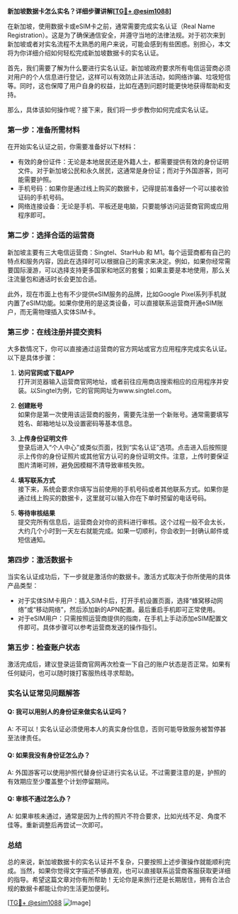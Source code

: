**新加坡数据卡怎么实名？详细步骤讲解[[TG💪+ @esim1088](https://t.me/s/esim1088)]**

在新加坡，使用数据卡或eSIM卡之前，通常需要完成实名认证（Real Name Registration）。这是为了确保通信安全，并遵守当地的法律法规。对于初次来到新加坡或者对实名流程不太熟悉的用户来说，可能会感到有些困惑。别担心，本文将为你详细介绍如何轻松完成新加坡数据卡的实名认证。

首先，我们需要了解为什么要进行实名认证。新加坡政府要求所有电信运营商必须对用户的个人信息进行登记，这样可以有效防止非法活动，如网络诈骗、垃圾短信等。同时，这也保障了用户自身的权益，比如在遇到问题时能更快地获得帮助和支持。

那么，具体该如何操作呢？接下来，我们将一步步教你如何完成实名认证。

### 第一步：准备所需材料

在开始实名认证之前，你需要准备好以下材料：
- 有效的身份证件：无论是本地居民还是外籍人士，都需要提供有效的身份证明文件。对于新加坡公民和永久居民，这通常是身份证；而对于外国游客，则可能需要护照。
- 手机号码：如果你是通过线上购买的数据卡，记得提前准备好一个可以接收验证码的手机号码。
- 网络连接设备：无论是手机、平板还是电脑，只要能够访问运营商官网或应用程序即可。

### 第二步：选择合适的运营商

新加坡主要有三大电信运营商：Singtel、StarHub 和 M1。每个运营商都有自己的特点和服务内容，因此在选择时可以根据自己的需求来决定。例如，如果你经常需要国际漫游，可以选择支持更多国家和地区的套餐；如果主要是本地使用，那么关注流量包和通话时长会更加合适。

此外，现在市面上也有不少提供eSIM服务的品牌，比如Google Pixel系列手机就内置了eSIM功能。如果你使用的是这类设备，可以直接联系运营商开通eSIM账户，而无需物理插入实体SIM卡。

### 第三步：在线注册并提交资料

大多数情况下，你可以直接通过运营商的官方网站或官方应用程序完成实名认证。以下是具体步骤：

1. **访问官网或下载APP**  
   打开浏览器输入运营商官网地址，或者前往应用商店搜索相应的应用程序并安装。以Singtel为例，它的官网网址为www.singtel.com。

2. **创建账号**  
   如果你是第一次使用该运营商的服务，需要先注册一个新账号。通常需要填写姓名、邮箱地址以及设置密码等基本信息。

3. **上传身份证明文件**  
   登录后进入“个人中心”或类似页面，找到“实名认证”选项。点击进入后按照提示上传你的身份证照片或其他官方认可的身份证明文件。注意，上传时要保证图片清晰可辨，避免因模糊不清导致审核失败。

4. **填写联系方式**  
   接下来，系统会要求你填写当前使用的手机号码或者其他联系方式。如果你是通过线上购买的数据卡，这里就可以输入你在下单时预留的电话号码。

5. **等待审核结果**  
   提交完所有信息后，运营商会对你的资料进行审核。这个过程一般不会太长，大约几个小时到一天左右就能完成。如果一切顺利，你会收到一封确认邮件或短信通知。

### 第四步：激活数据卡

当实名认证成功后，下一步就是激活你的数据卡。激活方式取决于你所使用的具体产品类型：

- 对于实体SIM卡用户：插入SIM卡后，打开手机设置页面，选择“蜂窝移动网络”或“移动网络”，然后添加新的APN配置。最后重启手机即可正常使用。
- 对于eSIM用户：只需按照运营商提供的指南，在手机上手动添加eSIM配置文件即可。具体步骤可以参考运营商发送的操作指引。

### 第五步：检查账户状态

激活完成后，建议登录运营商官网再次检查一下自己的账户状态是否正常。如果有任何疑问，也可以随时拨打客服热线寻求帮助。

### 实名认证常见问题解答

#### Q: 我可以用别人的身份证来做实名认证吗？
A: 不可以！实名认证必须使用本人的真实身份信息，否则可能导致服务被暂停甚至法律责任。

#### Q: 如果我没有身份证怎么办？
A: 外国游客可以使用护照代替身份证进行实名认证。不过需要注意的是，护照的有效期应至少覆盖整个计划停留期间。

#### Q: 审核不通过怎么办？
A: 如果审核未通过，通常是因为上传的照片不符合要求，比如光线不足、角度不佳等。重新调整后再尝试一次即可。

### 总结

总的来说，新加坡数据卡的实名认证并不复杂，只要按照上述步骤操作就能顺利完成。当然，如果你觉得文字描述不够直观，也可以直接联系运营商客服获取更详细的指导。希望这篇文章对你有所帮助！无论你是来旅行还是长期居住，拥有合法合规的数据卡都能让你的生活更加便利。

[[TG💪+ @esim1088](https://t.me/s/esim1088) ![Image](https://i.postimg.cc/4NQfJmqS/Snipaste-2025-05-13-00-14-12.png)]